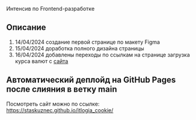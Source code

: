 Интенсив по Frontend-разработке

## Описание

1. 14/04/2024 создание первой странице по макету Figma
2. 15/04/2024 доработка полного дизайна страницы
3. 16/04/2024 добавлены переходы по ссылкам на странице
   загрузка курса валют
   с [сайта](https://cdn.jsdelivr.net/npm/@fawazahmed0/currency-api@latest/v1/currencies/usd.json)

## Автоматический деплойд на GitHub Pages после слияния в ветку main

Посмотреть сайт можно по ссылке: https://staskuznec.github.io/itlogia_cookie/
